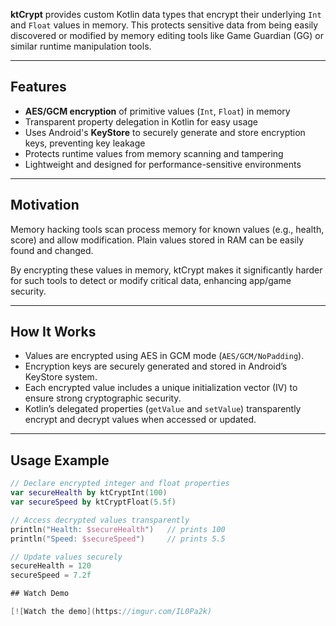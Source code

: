 **ktCrypt** provides custom Kotlin data types that encrypt their underlying `Int` and `Float` values in memory. This protects sensitive data from being easily discovered or modified by memory editing tools like Game Guardian (GG) or similar runtime manipulation tools.

---

## Features

- **AES/GCM encryption** of primitive values (`Int`, `Float`) in memory
- Transparent property delegation in Kotlin for easy usage
- Uses Android's **KeyStore** to securely generate and store encryption keys, preventing key leakage
- Protects runtime values from memory scanning and tampering
- Lightweight and designed for performance-sensitive environments

---

## Motivation

Memory hacking tools scan process memory for known values (e.g., health, score) and allow modification. Plain values stored in RAM can be easily found and changed.

By encrypting these values in memory, ktCrypt makes it significantly harder for such tools to detect or modify critical data, enhancing app/game security.

---

## How It Works

- Values are encrypted using AES in GCM mode (`AES/GCM/NoPadding`).
- Encryption keys are securely generated and stored in Android’s KeyStore system.
- Each encrypted value includes a unique initialization vector (IV) to ensure strong cryptographic security.
- Kotlin’s delegated properties (`getValue` and `setValue`) transparently encrypt and decrypt values when accessed or updated.

---

## Usage Example

```kotlin
// Declare encrypted integer and float properties
var secureHealth by ktCryptInt(100)
var secureSpeed by ktCryptFloat(5.5f)

// Access decrypted values transparently
println("Health: $secureHealth")   // prints 100
println("Speed: $secureSpeed")     // prints 5.5

// Update values securely
secureHealth = 120
secureSpeed = 7.2f

## Watch Demo

[![Watch the demo](https://imgur.com/IL0Pa2k)
